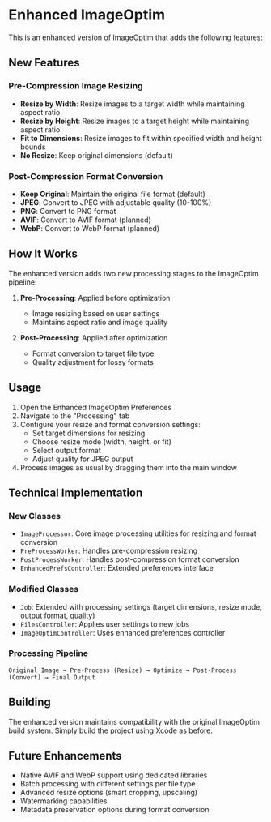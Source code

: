 # Enhanced ImageOptim

This is an enhanced version of ImageOptim that adds the following features:

## New Features

### Pre-Compression Image Resizing
- **Resize by Width**: Resize images to a target width while maintaining aspect ratio
- **Resize by Height**: Resize images to a target height while maintaining aspect ratio  
- **Fit to Dimensions**: Resize images to fit within specified width and height bounds
- **No Resize**: Keep original dimensions (default)

### Post-Compression Format Conversion
- **Keep Original**: Maintain the original file format (default)
- **JPEG**: Convert to JPEG with adjustable quality (10-100%)
- **PNG**: Convert to PNG format
- **AVIF**: Convert to AVIF format (planned)
- **WebP**: Convert to WebP format (planned)

## How It Works

The enhanced version adds two new processing stages to the ImageOptim pipeline:

1. **Pre-Processing**: Applied before optimization
   - Image resizing based on user settings
   - Maintains aspect ratio and image quality

2. **Post-Processing**: Applied after optimization
   - Format conversion to target file type
   - Quality adjustment for lossy formats

## Usage

1. Open the Enhanced ImageOptim Preferences
2. Navigate to the "Processing" tab
3. Configure your resize and format conversion settings:
   - Set target dimensions for resizing
   - Choose resize mode (width, height, or fit)
   - Select output format
   - Adjust quality for JPEG output
4. Process images as usual by dragging them into the main window

## Technical Implementation

### New Classes
- `ImageProcessor`: Core image processing utilities for resizing and format conversion
- `PreProcessWorker`: Handles pre-compression resizing
- `PostProcessWorker`: Handles post-compression format conversion
- `EnhancedPrefsController`: Extended preferences interface

### Modified Classes
- `Job`: Extended with processing settings (target dimensions, resize mode, output format, quality)
- `FilesController`: Applies user settings to new jobs
- `ImageOptimController`: Uses enhanced preferences controller

### Processing Pipeline
```
Original Image → Pre-Process (Resize) → Optimize → Post-Process (Convert) → Final Output
```

## Building

The enhanced version maintains compatibility with the original ImageOptim build system. Simply build the project using Xcode as before.

## Future Enhancements

- Native AVIF and WebP support using dedicated libraries
- Batch processing with different settings per file type
- Advanced resize options (smart cropping, upscaling)
- Watermarking capabilities
- Metadata preservation options during format conversion